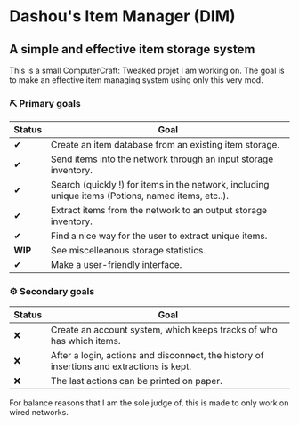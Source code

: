 # Dashou's Item Manager (DIM)
## A simple and effective item storage system
This is a small ComputerCraft: Tweaked projet I am working on. The goal is to make an effective item managing system using only this very mod.

### ⛏ Primary goals
|Status|Goal|
|-|-
|✔|Create an item database from an existing item storage.
|✔|Send items into the network through an input storage inventory.
|✔|Search (quickly !) for items in the network, including unique items (Potions, named items, etc..).
|✔|Extract items from the network to an output storage inventory.
|✔|Find a nice way for the user to extract unique items.
|**WIP**|See miscelleanous storage statistics.
|✔|Make a user-friendly interface.

### ⚙ Secondary goals
|Status|Goal|
|-|-
|❌|Create an account system, which keeps tracks of who has which items.
|❌|After a login, actions and disconnect, the history of insertions and extractions is kept.
|❌|The last actions can be printed on paper.

For balance reasons that I am the sole judge of, this is made to only work on wired networks.
